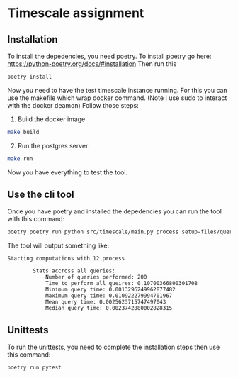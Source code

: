 # Timescale assignment

## Installation

To install the depedencies, you need poetry.
To install poetry go here: https://python-poetry.org/docs/#installation
Then run this
```bash
poetry install
```
Now you need to have the test timescale instance running.
For this you can use the makefile which wrap docker command. (Note I use sudo to interact with the docker deamon)
Follow those steps:
1. Build the docker image
  ```bash
  make build
  ```
2. Run the postgres server
  ```bash
  make run
  ```
Now you have everything to test the tool.
## Use the cli tool
Once you have poetry and installed the depedencies you can run the tool with
this command:
```bash
poetry poetry run python src/timescale/main.py process setup-files/query_params.csv -w <number of process>
```
The tool will output something like:
```
Starting computations with 12 process

        Stats accross all queries:
            Number of queries performed: 200
            Time to perform all queires: 0.10700366800301708
            Minimum query time: 0.0013296249962877482
            Maximum query time: 0.010922279994701967
            Mean query time: 0.0025623715747497043
            Median query time: 0.0023742880002828315
```
## Unittests
To run the unittests, you need to complete the installation steps then use this command:
```bash
poetry run pytest
```